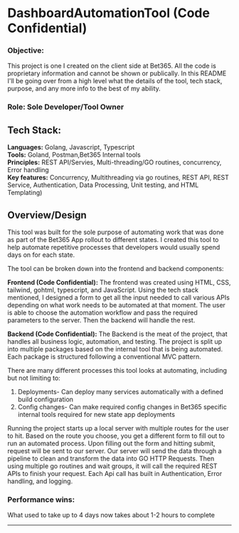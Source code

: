 # DashboardAutomationTool (Code Confidential)
### Objective:
This project is one I created on the client side at Bet365. All the code is proprietary information and cannot be shown or publically. In this README I'll be going over from a high level what the details of the tool, tech stack, purpose, and any more info to the best of my ability.

### Role: Sole Developer/Tool Owner

## Tech Stack:
**Languages:** Golang, Javascript, Typescript <br>
**Tools:** Goland, Postman,Bet365 Internal tools <br>
**Principles:** REST API/Servies, Multi-threading/GO routines, concurrency, Error handling <br>
**Key features:** Concurrency, Multithreading via go routines, REST API, REST Service, Authentication, Data Processing, Unit testing, and HTML Templating) <br>

## Overview/Design
This tool was built for the sole purpose of automating work that was done as part of the Bet365 App rollout to different states. I created this tool to help automate repetitive processes that developers would usually spend days on for each state.

The tool can be broken down into the frontend and backend components:

**Frontend (Code Confidential):**
The frontend was created using HTML, CSS, tailwind, gohtml, typescript, and JavaScript. Using the tech stack mentioned, I designed a form to get all the input needed to call various APIs depending on what work needs to be automated at that moment. The user is able to choose the automation workflow and pass the required parameters to the server. Then the backend will handle the rest.

**Backend (Code Confidential):**
The Backend is the meat of the project, that handles all business logic, automation, and testing. The project is split up into multiple packages based on the internal tool that is being automated. Each package is structured following a conventional MVC pattern.

There are many different processes this tool looks at automating, including but not limiting to:
1.	Deployments- Can deploy many services automatically with a defined build configuration
2.	Config changes- Can make required config changes in Bet365 specific internal tools required for new state app deployments

Running the project starts up a local server with multiple routes for the user to hit. Based on the route you choose, you get a different form to fill out to run an automated process. Upon filling out the form and hitting submit, request will be sent to our server. Our server will send the data through a pipeline to clean and transform the data into GO HTTP Requests. Then using multiple go routines and wait groups, it will call the required REST APIs to finish your request. Each Api call has built in Authentication, Error handling, and logging.

### Performance wins:
What used to take up to 4 days now takes about 1-2 hours to complete



_____________
